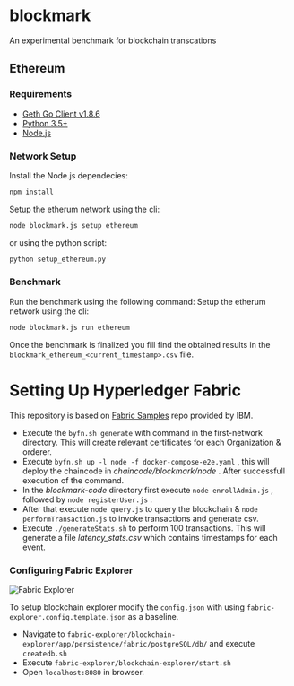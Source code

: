 # blockmark
An experimental benchmark for blockchain transcations

## Ethereum

### Requirements
- [Geth Go Client v1.8.6](https://geth.ethereum.org/downloads/)
- [Python 3.5+](https://www.python.org/downloads/)
- [Node.js](https://nodejs.org/en/)

### Network Setup

Install the Node.js dependecies:
```sh
npm install
```
Setup the etherum network using the cli:
```sh
node blockmark.js setup ethereum
```

or using the python script:
```sh
python setup_ethereum.py
```

### Benchmark
Run the benchmark using the following command:
Setup the etherum network using the cli:
```sh
node blockmark.js run ethereum
```
Once the benchmark is finalized you fill find the obtained results in the `blockmark_ethereum_<current_timestamp>.csv` file.

# Setting Up Hyperledger Fabric

This repository is based on [Fabric Samples](https://github.com/hyperledger/fabric-samples) repo provided by IBM.

* Execute the `byfn.sh generate` with command in the first-network directory. This will create relevant certificates for each Organization & orderer.
* Execute `byfn.sh up -l node -f docker-compose-e2e.yaml` , this will deploy the chaincode in *chaincode/blockmark/node* . After successfull execution of the command. 
* In the *blockmark-code* directory first execute `node enrollAdmin.js` , followed by `node registerUser.js` .
* After that execute `node query.js` to query the blockchain & `node performTransaction.js` to invoke transactions and generate csv.
* Execute `./generateStats.sh` to perform 100 transactions. This will generate a file *latency_stats.csv* which contains timestamps for each event.

### Configuring Fabric Explorer 

![Fabric Explorer](https://i.imgur.com/VIChXCr.png)

To setup blockchain explorer modify the `config.json` with using `fabric-explorer.config.template.json` as a baseline. 

* Navigate to `fabric-explorer/blockchain-explorer/app/persistence/fabric/postgreSQL/db/` and execute `createdb.sh`
* Execute `fabric-explorer/blockchain-explorer/start.sh`
* Open `localhost:8080` in browser.

